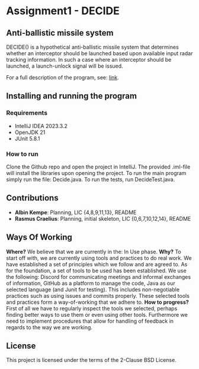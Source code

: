 # Assignment1 - DECIDE

## Anti-ballistic missile system

DECIDE() is a hypothetical anti-ballistic missile system that determines whether an interceptor should be
launched based upon available input radar tracking information. In such a case where an interceptor should be launched, a launch-unlock signal will be issued.

For a full description of the program, see: [link]([http://example.com](https://canvas.kth.se/courses/45179/assignments/273877)https://canvas.kth.se/courses/45179/assignments/273877 "Assignment").

## Installing and running the program

### Requirements

- IntelliJ IDEA 2023.3.2
- OpenJDK 21
- JUnit 5.8.1

### How to run

Clone the Github repo and open the project in IntelliJ. The provided .iml-file will install the libraries upon opening the project. To run the main program simply run the file: Decide.java. To run the tests, run DecideTest.java.

## Contributions
- **Albin Kempe**: Planning, LIC {4,8,9,11,13}, README
- **Rasmus Craelius**: Planning, initial skeleton, LIC {0,6,7,10,12,14}, README


## Ways Of Working

**Where?** We believe that we are currently in the: In Use phase. **Why?** To start off with, we are currently using tools and practices to do real work. We have established a set of principles which we follow and are agreed to. As for the foundation, a set of tools to be used has been established. We use the following: Discord for communicating meetings and informal exchanges of information, GitHub as a platform to manage the code, Java as our selected language (and Junit for testing). This includes non-negotiable practices such as using issues and commits properly. These selected tools and practices form a way-of-working that we adhere to. **How to progress?** First of all we have to regularly inspect the tools we selected, perhaps finding better ways to use them or even using other tools. Furthermore we need to implement procedures that allow for handling of feedback in regards to the way we are working.

## License

This project is licensed under the terms of the 2-Clause BSD License.
